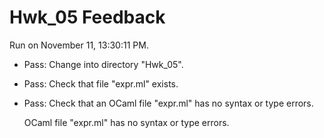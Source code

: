 # Hwk_05 Feedback

Run on November 11, 13:30:11 PM.

+ Pass: Change into directory "Hwk_05".

+ Pass: Check that file "expr.ml" exists.

+ Pass: Check that an OCaml file "expr.ml" has no syntax or type errors.

    OCaml file "expr.ml" has no syntax or type errors.




